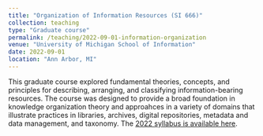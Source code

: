 ```yaml
---
title: "Organization of Information Resources (SI 666)"
collection: teaching
type: "Graduate course"
permalink: /teaching/2022-09-01-information-organization
venue: "University of Michigan School of Information"
date: 2022-09-01
location: "Ann Arbor, MI"
---
```


This graduate course explored fundamental theories, concepts, and principles for describing, arranging, and classifying information-bearing resources. The course was designed to provide a broad foundation in knowledge organization theory and approahces in a variety of domains that illustrate practices in libraries, archives, digital repositories, metadata and data management, and taxonomy. The [2022 syllabus is available here](https://docs.google.com/document/d/1Gurx576I0qi34JLGMT8E15Ku2mIH7D5g70SIvkzQxTM/edit).
